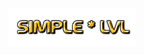 <h1>
<img src="Screenshots/title.png" width="204" align="left" alt="SimpleLvl">
<div width="100%">&nbsp;</div>
</h1>
